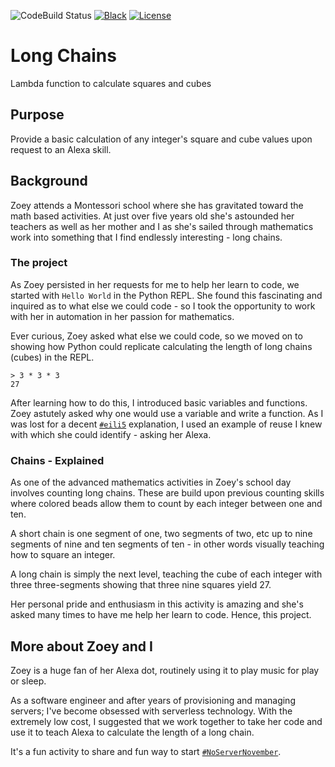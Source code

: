 ![CodeBuild Status](https://codebuild.us-east-1.amazonaws.com/badges?uuid=eyJlbmNyeXB0ZWREYXRhIjoiR0dzU2FCZnVEOERmNUpNSERrb0VJcTQ4Nm45WHBNMkRTeHp0RTZqcFZ2YkZ4SEY1VjNIdStiL2xCczRzZTB3YjBHeXRjVWJnVGlESXFMMG1XclNXNVo4PSIsIml2UGFyYW1ldGVyU3BlYyI6IjYyTkl3bDUrNHFKZytVS2giLCJtYXRlcmlhbFNldFNlcmlhbCI6MX0%3D&branch=master)
[![Black](https://img.shields.io/badge/code%20style-black-000000.svg?style=flat-square)](https://img.shields.io/badge/code%20style-black-000000.svg)
[![License](https://img.shields.io/badge/License-BSD%203--Clause-blue.svg)](./LICENSE)

# Long Chains

Lambda function to calculate squares and cubes

## Purpose

Provide a basic calculation of any integer's square and cube values upon request to an Alexa skill.

## Background

Zoey attends a Montessori school where she has gravitated toward the math based activities. At just over five years old she's astounded her teachers as well as her mother and I as she's sailed through mathematics work into something that I find endlessly interesting - long chains.

### The project

As Zoey persisted in her requests for me to help her learn to code, we started with `Hello World` in the Python REPL. She found this fascinating and inquired as to what else we could code - so I took the opportunity to work with her in automation in her passion for mathematics.

Ever curious, Zoey asked what else we could code, so we moved on to showing how Python could replicate calculating the length of long chains (cubes) in the REPL.

```
> 3 * 3 * 3
27
```

After learning how to do this, I introduced basic variables and functions. Zoey astutely asked why one would use a variable and write a function. As I was lost for a decent [`#eili5`](https://www.reddit.com/r/explainlikeimfive/) explanation, I used an example of reuse I knew with which she could identify - asking her Alexa.

### Chains - Explained

As one of the advanced mathematics activities in Zoey's school day involves counting long chains. These are build upon previous counting skills where colored beads allow them to count by each integer between one and ten.

A short chain is one segment of one, two segments of two, etc up to nine segments of nine and ten segments of ten - in other words visually teaching how to square an integer.

A long chain is simply the next level, teaching the cube of each integer with three three-segments showing that three nine squares yield 27.

Her personal pride and enthusiasm in this activity is amazing and she's asked many times to have me help her learn to code. Hence, this project.

## More about Zoey and I

Zoey is a huge fan of her Alexa dot, routinely using it to play music for play or sleep.

As a software engineer and after years of provisioning and managing servers; I've become obsessed with serverless technology. With the extremely low cost, I suggested that we work together to take her code and use it to teach Alexa to calculate the length of a long chain.

It's a fun activity to share and fun way to start [`#NoServerNovember`](https://twitter.com/hashtag/NoServerNovember).
